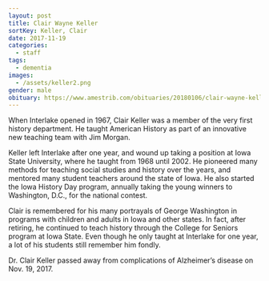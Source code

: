 ```yaml
---
layout: post
title: Clair Wayne Keller
sortKey: Keller, Clair
date: 2017-11-19
categories:
  - staff
tags:
  - dementia
images:
  - /assets/keller2.png
gender: male
obituary: https://www.amestrib.com/obituaries/20180106/clair-wayne-keller
---
```

When Interlake opened in 1967, Clair Keller was a member of the very first history department. He taught American History as part of an innovative new teaching team with Jim Morgan. 

Keller left Interlake after one year, and wound up taking a position at Iowa State University, where he taught from 1968 until 2002. He pioneered many methods for teaching social studies and history over the years, and mentored many student teachers around the state of Iowa. He also started the Iowa History Day program, annually taking the young winners to Washington, D.C., for the national contest.

Clair is remembered for his many portrayals of George Washington in programs with children and adults in Iowa and other states. In fact, after retiring, he continued to teach history through the College for Seniors program at Iowa State. Even though he only taught at Interlake for one year, a lot of his students still remember him fondly.

Dr. Clair Keller passed away from complications of Alzheimer’s disease on Nov. 19, 2017.